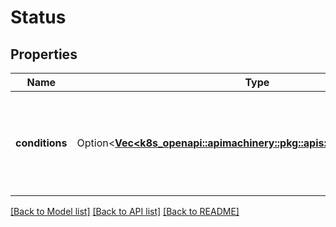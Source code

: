 # Status

## Properties

Name | Type | Description | Notes
------------ | ------------- | ------------- | -------------
**conditions** | Option<[**Vec<k8s_openapi::apimachinery::pkg::apis::meta::v1::Condition>**](k8s_openapi::apimachinery::pkg::apis::meta::v1::Condition.md)> | Conditions are the latest available observations of a resource's current state. | [optional]

[[Back to Model list]](../README.md#documentation-for-models) [[Back to API list]](../README.md#documentation-for-api-endpoints) [[Back to README]](../README.md)


